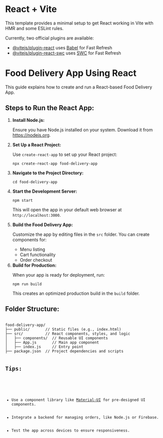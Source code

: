 # React + Vite

This template provides a minimal setup to get React working in Vite with HMR and some ESLint rules.

Currently, two official plugins are available:

- [@vitejs/plugin-react](https://github.com/vitejs/vite-plugin-react/blob/main/packages/plugin-react/README.md) uses [Babel](https://babeljs.io/) for Fast Refresh
- [@vitejs/plugin-react-swc](https://github.com/vitejs/vite-plugin-react-swc) uses [SWC](https://swc.rs/) for Fast Refresh

<p>
  <h1>Food Delivery App Using React</h1>
<p>This guide explains how to create and run a React-based Food Delivery App.</p>
<h2>Steps to Run the React App:</h2>
<ol>
  <li>
                <b>Install Node.js:</b>
                <p>Ensure you have Node.js installed on your system. Download it from <a href="https://nodejs.org" target="_blank">https://nodejs.org</a>.</p>
            </li>
            <li>
                <b>Set Up a React Project:</b>
                <p>Use <code>create-react-app</code> to set up your React project:</p>
                <pre><code>npx create-react-app food-delivery-app</code></pre>
            </li>
            <li>
                <b>Navigate to the Project Directory:</b>
                <pre><code>cd food-delivery-app</code></pre>
            </li>
            <li>
                <b>Start the Development Server:</b>
                <pre><code>npm start</code></pre>
                <p>This will open the app in your default web browser at <code>http://localhost:3000</code>.</p>
            </li>
            <li>
                <b>Build the Food Delivery App:</b>
                <p>Customize the app by editing files in the <code>src</code> folder. You can create components for:</p>
                <ul>
                    <li>Menu listing</li>
                    <li>Cart functionality</li>
                    <li>Order checkout</li>
                </ul>
            </li>
            <li>
                <b>Build for Production:</b>
                <p>When your app is ready for deployment, run:</p>
                <pre><code>npm run build</code></pre>
                <p>This creates an optimized production build in the <code>build</code> folder.</p>
            </li>
</ol>

<h2></h2>
        <h2>Folder Structure:</h2>
        <pre><code>
food-delivery-app/
├── public/       // Static files (e.g., index.html)
├── src/          // React components, styles, and logic
│   ├── components/  // Reusable UI components
│   ├── App.js       // Main app component
│   ├── index.js     // Entry point
├── package.json  // Project dependencies and scripts

<h2>Tips:</h2>
  <ul>
            <li>Use a component library like <a href="https://mui.com/" target="_blank">Material-UI</a> for pre-designed UI components.</li>
            <li>Integrate a backend for managing orders, like Node.js or Firebase.</li>
            <li>Test the app across devices to ensure responsiveness.</li>
        </ul>
</p>
